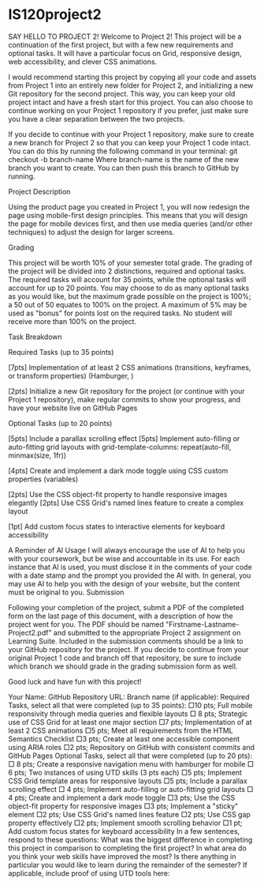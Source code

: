 # IS120project2

SAY HELLO TO PROJECT 2!
Welcome to Project 2! This project will be a continuation of the first project,
but with a few new requirements and optional tasks. It will have a particular
focus on Grid, responsive design, web accessibility, and clever CSS
animations.

I would recommend starting this project by copying all your code and assets
from Project 1 into an entirely new folder for Project 2, and initializing a new
Git repository for the second project. This way, you can keep your old project
intact and have a fresh start for this project. You can also choose to continue
working on your Project 1 repository if you prefer, just make sure you have a
clear separation between the two projects.

If you decide to continue with your Project 1 repository, make sure to create a
new branch for Project 2 so that you can keep your Project 1 code intact. You
can do this by running the following command in your terminal:
git checkout -b branch-name
Where branch-name is the name of the new branch you want to create. You
can then push this branch to GitHub by running.

Project Description

Using the product page you created in Project 1, you will now redesign the
page using mobile-first design principles. This means that you will design
the page for mobile devices first, and then use media queries (and/or other
techniques) to adjust the design for larger screens.

Grading

This project will be worth 10% of your semester total grade.
The grading of the project will be divided into 2 distinctions, required and
optional tasks. The required tasks will account for 35 points, while the
optional tasks will account for up to 20 points. You may choose to do as
many optional tasks as you would like, but the maximum grade possible on
the project is 100%; a 50 out of 50 equates to 100% on the project. A
maximum of 5% may be used as "bonus" for points lost on the required
tasks. No student will receive more than 100% on the project.

Task Breakdown

Required Tasks (up to 35 points)
<!-- [10pts] Full mobile responsivity through media queries and flexible layouts
to ensure the site looks good on mobile, tablet, and desktop viewports
[8pts] Strategic use of CSS Grid for at least one major section of your page -->
[7pts] Implementation of at least 2 CSS animations (transitions, keyframes,
or transform properties) (Hamburger, )
<!-- [5pts] Meet all requirements from the HTML Semantics Checklist found here -->
<!-- [3pts] Create at least one accessible component (form, navigation, etc.)
using ARIA roles and other accessibility best practices -->
[2pts] Initialize a new Git repository for the project (or continue with your
Project 1 repository), make regular commits to show your progress, and have
your website live on GitHub Pages

Optional Tasks (up to 20 points)

<!-- [8pts] Create a responsive navigation menu that converts to a hamburger
menu on mobile devices -->
<!-- [6pts] Two instances of using a tool or skill that was taught by your peers in
our UTD presentations (3pts each) (Animista, Gradient) -->
[5pts] Include a parallax scrolling effect
[5pts] Implement auto-filling or auto-fitting grid layouts with
grid-template-columns: repeat(auto-fill, minmax(size, 1fr))
<!-- [4pts] Implement CSS Grid template areas for your page layout and use
them to reorganize content at different breakpoints -->
[4pts] Create and implement a dark mode toggle using CSS custom
properties (variables)
<!-- [2pts] Implement a "sticky" element that uses position: sticky -->
[2pts] Use the CSS object-fit property to handle responsive images elegantly
[2pts] Use CSS Grid's named lines feature to create a complex layout
<!-- [2pts] Implement smooth scrolling behavior site-wide or for specific
elements -->
<!-- [1pts] Use CSS gap property effectively with both Grid and Flexbox layouts -->
[1pt] Add custom focus states to interactive elements for keyboard
accessibility

A Reminder of AI Usage
I will always encourage the use of AI to help you with your coursework, but
be wise and accountable in its use. For each instance that AI is used, you
must disclose it in the comments of your code with a date stamp and the
prompt you provided the AI with. In general, you may use AI to help you with
the design of your website, but the content must be original to you.
Submission

Following your completion of the project, submit a PDF of the completed
form on the last page of this document, with a description of how the
project went for you. The PDF should be named
"Firstname-Lastname-Project2.pdf" and submitted to the appropriate
Project 2 assignment on Learning Suite. Included in the submission
comments should be a link to your GitHub repository for the project. If you
decide to continue from your original Project 1 code and branch off that
repository, be sure to include which branch we should grade in the grading
submission form as well.

Good luck and have fun with this project!

Your Name:
GitHub Repository URL:
Branch name (if applicable):
Required Tasks, select all that were completed (up to 35 points):
□10 pts; Full mobile responsivity through media queries and flexible layouts
□ 8 pts; Strategic use of CSS Grid for at least one major section
□7 pts; Implementation of at least 2 CSS animations
□5 pts; Meet all requirements from the HTML Semantics Checklist
□3 pts; Create at least one accessible component using ARIA roles
□2 pts; Repository on GitHub with consistent commits and GitHub Pages
Optional Tasks, select all that were completed (up to 20 pts):
□ 8 pts; Create a responsive navigation menu with hamburger for mobile
□ 6 pts; Two instances of using UTD skills (3 pts each)
□5 pts; Implement CSS Grid template areas for responsive layouts
□5 pts; Include a parallax scrolling effect
□ 4 pts; Implement auto-filling or auto-fitting grid layouts
□ 4 pts; Create and implement a dark mode toggle
□3 pts; Use the CSS object-fit property for responsive images
□3 pts; Implement a "sticky" element
□2 pts; Use CSS Grid's named lines feature
□2 pts; Use CSS gap property effectively
□2 pts; Implement smooth scrolling behavior
□1 pt; Add custom focus states for keyboard accessibility
In a few sentences, respond to these questions: What was the biggest
difference in completing this project in comparison to completing the first
project? In what area do you think your web skills have improved the most?
Is there anything in particular you would like to learn during the remainder
of the semester?
If applicable, include proof of using UTD tools here: